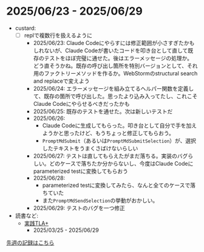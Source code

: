 # 2025/06/23 - 2025/06/29

- custard:
    - [ ] replで複数行を扱えるように
        - 2025/06/23: Claude Codeにやらすには修正範囲が小さすぎたかもしれないが、Claude Codeが書いたコードを叩き台として直して既存のテストをほぼ完璧に通せた。後はエラーメッセージの処理か。どう直そうかね。既存の呼び出し箇所を特別バージョンとして、それ用のファクトリーメソッドを作るか。WebStormのstructural search and replaceで変えよう
        - 2025/06/24: エラーメッセージを組み立てるヘルパー関数を定義して、既存の箇所で呼び出した。思ったより込み入ってたし、これこそClaude Codeにやらせるべきだったかも
        - 2025/06/25: 既存のテストを通せた。次は新しいテストだ
        - 2025/06/26:
            - Claude Codeに生成してもらった。叩き台として自分で手を加えようかと思ったけど、もうちょっと修正してもらおう。
            - `PromptMdSubmit`（あるいは`PromptMdSubmitSelection`）が、選択したテキストをうまくさばけないらしい
        - 2025/06/27: テストは直してもらえたがまだ落ちる。実装のバグらしい。どのケースで落ちたか分からないし、今度はClaude Codeにparameterized testに変換してもらおう
        - 2025/06/28:
            - parameterized testに変換してみたら、なんと全てのケースで落ちていた
            - また`PromptMdSendSelection`の挙動がおかしい。
        - 2025/06/29: テストのバグを一つ修正
- 読書など:
    - [実践TLA+](https://www.shoeisha.co.jp/book/detail/9784798169163)
        - 2025/03/25 - 2025/06/29

[先週の記録はこちら](https://github.com/igrep/daily-commits/blob/1ef53f44b46110e669dd462eda26a62cfff039b6/yesterday.md)
